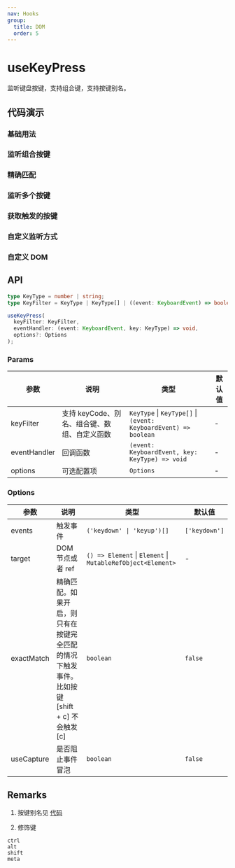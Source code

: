 ```yaml
---
nav: Hooks
group:
  title: DOM
  order: 5
---
```


# useKeyPress

监听键盘按键，支持组合键，支持按键别名。

## 代码演示

### 基础用法

<code hideActions='["CSB"]' src="./demo/demo1.tsx"></code>

### 监听组合按键

<code hideActions='["CSB"]' src="./demo/demo6.tsx"></code>

### 精确匹配

<code hideActions='["CSB"]' src="./demo/demo7.tsx"></code>

### 监听多个按键

<code hideActions='["CSB"]' src="./demo/demo3.tsx"></code>

### 获取触发的按键

<code hideActions='["CSB"]' src="./demo/demo8.tsx"></code>

### 自定义监听方式

<code hideActions='["CSB"]' src="./demo/demo4.tsx"></code>

### 自定义 DOM

<code hideActions='["CSB"]' src="./demo/demo5.tsx"></code>

## API

```typescript
type KeyType = number | string;
type KeyFilter = KeyType | KeyType[] | ((event: KeyboardEvent) => boolean);

useKeyPress(
  keyFilter: KeyFilter,
  eventHandler: (event: KeyboardEvent, key: KeyType) => void,
  options?: Options
);
```

### Params

| 参数         | 说明                                         | 类型                                                            | 默认值 |
| ------------ | -------------------------------------------- | --------------------------------------------------------------- | ------ |
| keyFilter    | 支持 keyCode、别名、组合键、数组、自定义函数 | `KeyType` \| `KeyType[]` \| `(event: KeyboardEvent) => boolean` | -      |
| eventHandler | 回调函数                                     | `(event: KeyboardEvent, key: KeyType) => void`                  | -      |
| options      | 可选配置项                                   | `Options`                                                       | -      |

### Options

| 参数       | 说明                                                                                        | 类型                                                        | 默认值        |
| ---------- | ------------------------------------------------------------------------------------------- | ----------------------------------------------------------- | ------------- |
| events     | 触发事件                                                                                    | `('keydown' \| 'keyup')[]`                                  | `['keydown']` |
| target     | DOM 节点或者 ref                                                                            | `() => Element` \| `Element` \| `MutableRefObject<Element>` | -             |
| exactMatch | 精确匹配。如果开启，则只有在按键完全匹配的情况下触发事件。比如按键 [shift + c] 不会触发 [c] | `boolean`                                                   | `false`       |
| useCapture | 是否阻止事件冒泡                                                                            | `boolean`                                                   | `false`       |

## Remarks

1. 按键别名见 [代码](https://github.com/alibaba/hooks/blob/master/packages/hooks/src/useKeyPress/index.ts#L21)

2. 修饰键

```text
ctrl
alt
shift
meta
```
